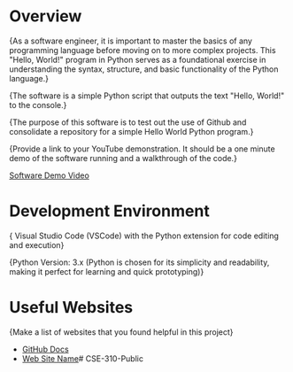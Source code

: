 # Overview

{As a software engineer, it is important to master the basics of any programming language before moving on to more complex projects. This "Hello, World!" program in Python serves as a foundational exercise in understanding the syntax, structure, and basic functionality of the Python language.}

{The software is a simple Python script that outputs the text "Hello, World!" to the console.}

{The purpose of this software is to test out the use of Github and consolidate a repository for a simple Hello World Python program.}

{Provide a link to your YouTube demonstration.  It should be a one minute demo of the software running and a walkthrough of the code.}

[Software Demo Video](https://www.youtube.com/watch?v=UecK5bTThUU)

# Development Environment

{ Visual Studio Code (VSCode) with the Python extension for code editing and execution}

{Python Version: 3.x (Python is chosen for its simplicity and readability, making it perfect for learning and quick prototyping)}

# Useful Websites

{Make a list of websites that you found helpful in this project}
* [GitHub Docs](http://url.link.goes.here)
* [Web Site Name](http://url.link.goes.here)#   C S E - 3 1 0 - P u b l i c 
 
 